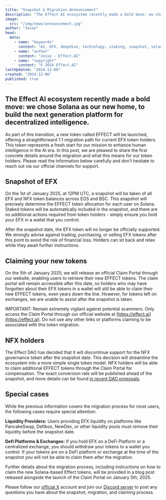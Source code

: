 ```yaml
---
title: "Snapshot & Migration Announcement"
description: "The Effect AI ecosystem recently made a bold move: we chose Solana as our new home, to build the next generation platform for decentralized intelligence. As part of this transition, a new token called EFFECT will be launched, offering a straightforward 1:1 migration path for EFX token holders. This token represents a fresh start for our mission to enhance human intelligence in the AI era. In this post, we are pleased to share the first concrete details around this migration and what this means for our token holders."
image:
  src: "/img/news/announcement.jpg"
author: "Jesse"
head:
  meta:
    - name: "keywords"
      content: "AI, EFX, deepdive, technology, staking, snapshot, solana"
    - name: "author"
      content: "Jesse - Effect.AI"
    - name: "copyright"
      content: "© 2024 Effect.AI"
lastUpdated: "2024-12-06"
created: "2024-12-06"
published: true
---
```


## The Effect AI ecosystem recently made a bold move: we chose Solana as our new home, to build the next generation platform for decentralized intelligence.

As part of this transition, a new token called EFFECT will be launched, offering a straightforward 1:1 migration path for current EFX token holders. This token represents a fresh start for our mission to enhance human intelligence in the AI era. In this post, we are pleased to share the first concrete details around the migration and what this means for our token holders. Please read the information below carefully and don’t hesitate to reach out via our official channels for support.

## Snapshot of EFX
On the 1st of January 2025, at 12PM UTC, a snapshot will be taken of all EFX and NFX token balances across EOS and BSC. This snapshot will precisely determine the EFFECT token allocation for each user on Solana. Staked tokens will be automatically included in the snapshot, and there are no additional actions required from token holders - simply ensure you hold your EFX in a wallet that you control.

After the snapshot date, the EFX token will no longer be officially supported. We strongly advise against trading, purchasing, or selling EFX tokens after this point to avoid the risk of financial loss. Holders can sit back and relax while they await further instructions. 

## Claiming your new tokens
On the 5th of January 2025, we will release an official Claim Portal through our website, enabling users to retrieve their new EFFECT tokens. The claim portal will remain accessible after this date, so holders who may have forgotten about their EFX tokens in a wallet will still be able to claim their new EFFECT tokens, even years down the line. However, for tokens left on exchanges, we are unable to assist after the snapshot is taken. 

IMPORTANT: Remain extremely vigilant against potential scammers. Only access the Claim Portal through our official website at [https://effect.ai](https://effect.ai). Do not use any other links or platforms claiming to be associated with this token migration.

## NFX holders
The Effect DAO has decided that it will discontinue support for the NFX governance token after the snapshot date. This decision will streamline the ecosystem into a more simple single token model. NFX holders will be able to claim additional EFFECT tokens through the Claim Portal for compensation. The exact conversion rate will be published ahead of the snapshot, and more details can be found [in recent DAO proposals](https://dao.effect.network/proposals).

## Special cases
While the previous information covers the migration process for most users, the following cases require special attention:

**Liquidity Providers:**
Users providing EFX liquidity on platforms like PancakeSwap, Defibox, NewDex, or other liquidity pools must remove their liquidity before the snapshot date.

**Defi Platforms & Exchanges:**
If you hold EFX on a DeFi Platform or a centralized exchange, you should withdraw your tokens to a wallet you control. If your tokens are on a DeFi platform or exchange at the time of the snapshot you will not be able to claim them after the migration.

Further details about the migration process, including instructions on how to claim the new Solana-based Effect tokens, will be provided in a blog post released alongside the launch of the Claim Portal on January 5th, 2025. 

Please follow our [official X](https://x.com/effectaix) account and join our [Discord server](https://discord.gg/effectnetwork) to post any questions you have about the snapshot, migration, and claiming process.



